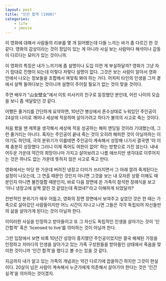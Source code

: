 ```yaml
---
layout: post
title: "인간 합격 (1998)"
categories:
    - life
    - jmovie
---
```


이 영화에 대해서 사람들의 리뷰를 몇 개 읽어봤는데 다들 느끼는 바가 좀 다르긴 한 것 같다. 영화의 감상이라는 것이 정답이 있는 게 아니라 사실 보는 사람마다 해석이나 감동이 다르다는 묘미가 있는 것이니까. 

이 영화의 특징은 내가 느끼기에 좀 설명이나 도입 이런 게 부실하달까? 영화가 그냥 자기 맘대로 진행이 되는데 이렇다 저렇다 설명이 없다. 그것은 보는 사람이 알아서 영화 안에서 나오는 정보들을 조합해서 껴맞춰 봐야 하는 거다. 어차피 타인의 인생을 그저 곁에서 살짝 들여다보는 것이니까 설명이 주어질 필요가 없는 것이 맞을 것이다. 

주연 배우가 "山女壁女"에서 이토 미사키의 친구로 등장했던 분인데, 어린 나이의 모습을 보니 좀 색달랐던 것 같다. 

어쨌든 줄거리를 간단하게 요약하면, 10년간 병상에서 혼수상태로 누워있던 주인공이 24살의 나이로 깨어나 세상에 적응하며 살아가려고 하다가 불의의 사고로 죽는 것이다. 

처음 봤을 땐 제목을 생각해서 세상에 적응 성공하는 해피 앤딩일 것이라 기대했는데, 그런 줄거리는 아니다. 혹자는 주인공이 끝내 죽는 것이 오히려 해피한 것이 아닐까하는 이야기도 하던데, 극의 분위기가 이를테면 주인공이 계속해서 성장해 나가서 결국엔 '아 이제 충분히 성장했다 그러니 이제 죽어도 여한이 없어' 하는 방향으로 가진 않는다. 내내 어두운 가운데 약간의 희망이나마 가지고 살아보려고 나름 애쓰지만 생각대로 이루어지는 것은 하나도 없는 가운데 뜻하지 않은 사고로 죽고 만다. 

영화에서는 마당 한 가운데 버려진 냉장고 더미가 쓰러지면서 그 아래 깔려 죽게된다는 설정이 나오는데, 그 연출 때문인 것인지 아니면 그것을 보는 내 모자른 상황 이해도 때문인지 아니면 불친절함 때문인지, 바로 다음 장면에 온 가족이 참석한 장례식을 보고 '아니 냉장고에 살짝 깔린 것 같았는데 죽었네?'라고 이해하게 되었달까?

전반적인 분위기가 매우 어둡고, 영화의 장면 장면에서 보여주고 싶었던 것은 한 때는 가족으로 살아갔던 사람들이지만 어느 시간이 지나고 나면 그들은 각각 독립되어 자신들만의 삶을 살아가게 된다는 것이 아닐까 한다. 

이이러한 사실을 인정하고 받아들이고 또 그 자신도 독립적인 인생을 살아가는 것이 '인간합격' 혹은 'licensed to live'를 의미하는 것이 아닐까 한다. 

그런 입장에서 보면 비록 10년간 성장이 중지했던 주인공이었지만 결국 해체된 가정을 인정하고 저마다의 인생을 살아가고 있는 가족 구성원들을 받아들인 상태에서 죽음을 맞이한 것이니까 '인간 합격'을 했다고 볼 수는 있을 것 같다.

지금까지 내가 알고 있는 가족의 개념과는 약간 다르기에 씁쓸하긴 하지만 그것이 현실이다. 20살이 넘은 사람이 계속해서 누군가에게 의존해서 살아가야 한다는 것은 '인간 실격'을 의미하는 것이겠지. 
